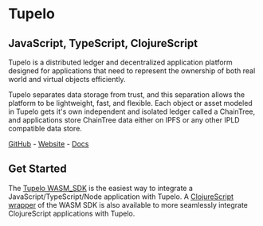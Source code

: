 # Tupelo
## JavaScript, TypeScript, ClojureScript

Tupelo is a distributed ledger and decentralized application platform designed
for applications that need to represent the ownership of both real world and
virtual objects efficiently.

Tupelo separates data storage from trust, and this separation allows the
platform to be lightweight, fast, and flexible. Each object or asset modeled in
Tupelo gets it's own independent and isolated ledger called a ChainTree, and
applications store ChainTree data either on IPFS or any other IPLD compatible
data store.

[GitHub](https://github.com/quorumcontrol) - [Website](https://www.tupelo.org/) - [Docs](https://docs.tupelo.org/)

## Get Started

The [Tupelo WASM_SDK](https://github.com/QuorumControl/tupelo-wasm-sdk) is the
easiest way to integrate a JavaScript/TypeScript/Node application with Tupelo. A
[ClojureScript wrapper](https://github.com/QuorumControl/tupelo-cljs-sdk) of the
WASM SDK is also available to more seamlessly integrate ClojureScript
applications with Tupelo.
